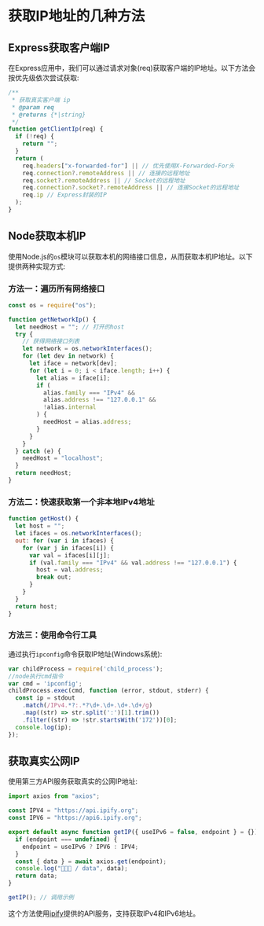 # 获取IP地址的几种方法

## Express获取客户端IP

在Express应用中，我们可以通过请求对象(req)获取客户端的IP地址。以下方法会按优先级依次尝试获取:

```javascript
/**
 * 获取真实客户端 ip
 * @param req
 * @returns {*|string}
 */
function getClientIp(req) {
  if (!req) {
    return "";
  }
  return (
    req.headers["x-forwarded-for"] || // 优先使用X-Forwarded-For头
    req.connection?.remoteAddress || // 连接的远程地址
    req.socket?.remoteAddress || // Socket的远程地址
    req.connection?.socket?.remoteAddress || // 连接Socket的远程地址
    req.ip // Express封装的IP
  );
}
```

## Node获取本机IP

使用Node.js的`os`模块可以获取本机的网络接口信息，从而获取本机IP地址。以下提供两种实现方式:

### 方法一：遍历所有网络接口

```javascript
const os = require("os");

function getNetworkIp() {
  let needHost = ""; // 打开的host
  try {
    // 获得网络接口列表
    let network = os.networkInterfaces();
    for (let dev in network) {
      let iface = network[dev];
      for (let i = 0; i < iface.length; i++) {
        let alias = iface[i];
        if (
          alias.family === "IPv4" &&
          alias.address !== "127.0.0.1" &&
          !alias.internal
        ) {
          needHost = alias.address;
        }
      }
    }
  } catch (e) {
    needHost = "localhost";
  }
  return needHost;
}
```

### 方法二：快速获取第一个非本地IPv4地址

```javascript
function getHost() {
  let host = "";
  let ifaces = os.networkInterfaces();
  out: for (var i in ifaces) {
    for (var j in ifaces[i]) {
      var val = ifaces[i][j];
      if (val.family === "IPv4" && val.address !== "127.0.0.1") {
        host = val.address;
        break out;
      }
    }
  }
  return host;
}
```

### 方法三：使用命令行工具

通过执行`ipconfig`命令获取IP地址(Windows系统):

```javascript
var childProcess = require('child_process');
//node执行cmd指令
var cmd = 'ipconfig';
childProcess.exec(cmd, function (error, stdout, stderr) {
  const ip = stdout
    .match(/IPv4.*?:.*?\d+.\d+.\d+.\d+/g)
    .map((str) => str.split(':')[1].trim())
    .filter((str) => !str.startsWith('172'))[0];
  console.log(ip);
});
```

## 获取真实公网IP

使用第三方API服务获取真实的公网IP地址:

```javascript
import axios from "axios";

const IPV4 = "https://api.ipify.org";
const IPV6 = "https://api6.ipify.org";

export default async function getIP({ useIPv6 = false, endpoint } = {}) {
  if (endpoint === undefined) {
    endpoint = useIPv6 ? IPV6 : IPV4;
  }
  const { data } = await axios.get(endpoint);
  console.log("🚀🚀🚀 / data", data);
  return data;
}

getIP(); // 调用示例
```

这个方法使用[ipify](https://www.ipify.org)提供的API服务，支持获取IPv4和IPv6地址。

